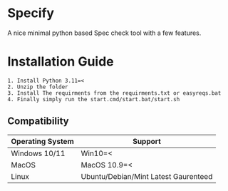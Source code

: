 # Specify
A nice minimal python based Spec check tool with a few features.

# Installation Guide

``` Installation Guide
1. Install Python 3.11=<
2. Unzip the folder
3. Install The requirments from the requirments.txt or easyreqs.bat
4. Finally simply run the start.cmd/start.bat/start.sh
```

## Compatibility 

| Operating System  | Support                                           |
| ----------------- | ------------------------------------------------- |
| Windows 10/11     | Win10=<                                           |
| MacOS             | MacOS 10.9=<                                      |
| Linux             | Ubuntu/Debian/Mint Latest Gaurenteed              |


